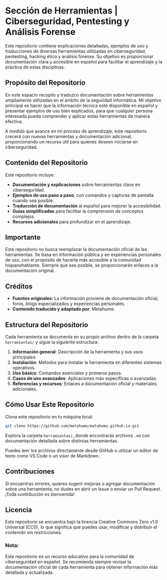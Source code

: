 # Sección de Herramientas | Ciberseguridad, Pentesting y Análisis Forense

Este repositorio contiene explicaciones detalladas, ejemplos de uso y traducciones de diversas herramientas utilizadas en ciberseguridad, pentesting, hacking ético y análisis forense. Su objetivo es proporcionar documentación clara y accesible en español para facilitar el aprendizaje y la práctica de estas disciplinas.

## Propósito del Repositorio

En este espacio recopilo y traduzco documentación sobre herramientas ampliamente utilizadas en el ámbito de la seguridad informática. Mi objetivo principal es hacer que la información técnica esté disponible en español y presentar ejemplos de uso bien explicados, para que cualquier persona interesada pueda comprender y aplicar estas herramientas de manera efectiva.

A medida que avance en mi proceso de aprendizaje, este repositorio crecerá con nuevas herramientas y documentación adicional, proporcionando un recurso útil para quienes deseen iniciarse en ciberseguridad.

## Contenido del Repositorio

Este repositorio incluye:

- **Documentación y explicaciones** sobre herramientas clave en ciberseguridad.
- **Ejemplos de uso paso a paso**, con comandos y capturas de pantalla cuando sea posible.
- **Traducción de documentación** al español para mejorar la accesibilidad.
- **Guías simplificadas** para facilitar la comprensión de conceptos complejos.
- **Recursos adicionales** para profundizar en el aprendizaje.

## Importante

Este repositorio no busca reemplazar la documentación oficial de las herramientas. Se basa en información pública y en experiencias personales de uso, con el propósito de hacerla más accesible a la comunidad hispanohablante. Siempre que sea posible, se proporcionarán enlaces a la documentación original.

## Créditos

- **Fuentes originales**: La información proviene de documentación oficial, foros, blogs especializados y experiencias personales.
- **Contenido traducido y adaptado por**: Metahumo.

## Estructura del Repositorio

Cada herramienta se documenta en su propio archivo dentro de la carpeta `herramientas/` y sigue la siguiente estructura:

1. **Información general**: Descripción de la herramienta y sus usos principales.
2. **Instalación**: Métodos para instalar la herramienta en diferentes sistemas operativos.
3. **Uso básico**: Comandos esenciales y primeros pasos.
4. **Casos de uso avanzados**: Aplicaciones más específicas o avanzadas.
5. **Referencias y recursos**: Enlaces a documentación oficial y materiales adicionales.

## Cómo Usar Este Repositorio

Clona este repositorio en tu máquina local:

```bash
git clone https://github.com/metahumo/metahumo.github.io.git
```

Explora la carpeta `herramientas/`, donde encontrarás archivos `.md` con documentación detallada sobre distintas herramientas.

Puedes leer los archivos directamente desde GitHub o utilizar un editor de texto como VS Code o un visor de Markdown.

## Contribuciones

Si encuentras errores, quieres sugerir mejoras o agregar documentación sobre una herramienta, no dudes en abrir un Issue o enviar un Pull Request. ¡Toda contribución es bienvenida!

## Licencia

Este repositorio se encuentra bajo la licencia Creative Commons Zero v1.0 Universal (CC0), lo que significa que puedes usar, modificar y distribuir el contenido sin restricciones.

### Nota:
Este repositorio es un recurso educativo para la comunidad de ciberseguridad en español. Se recomienda siempre revisar la documentación oficial de cada herramienta para obtener información más detallada y actualizada.
